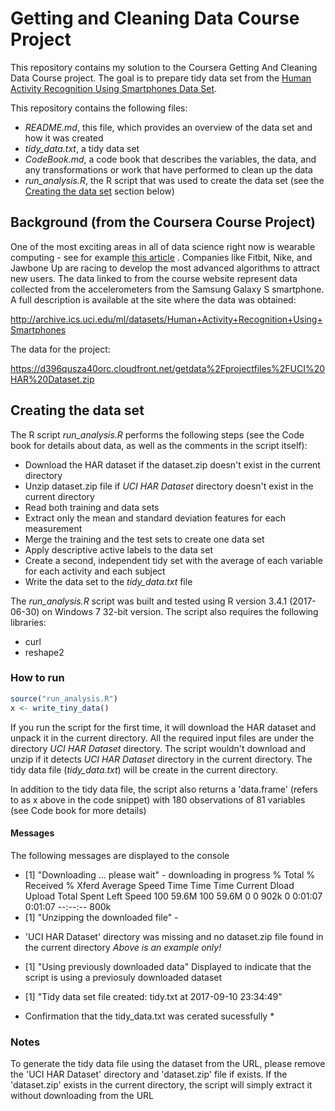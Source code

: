 # Getting and Cleaning Data Course Project

This repository contains my solution to the Coursera Getting And Cleaning Data Course project. The goal is to prepare tidy data set from the [Human Activity Recognition Using Smartphones Data Set](http://archive.ics.uci.edu/ml/datasets/Human+Activity+Recognition+Using+Smartphones).

This repository contains the following files:

- *README.md*, this file, which provides an overview of the data set and how it was created
- *tidy_data.txt*, a tidy data set
- *CodeBook.md*, a code book that describes the variables, the data, and any transformations or work that have performed to clean up the data
- *run_analysis.R*, the R script that was used to create the data set (see the [Creating the data set](#creating-data-set) section below) 

## Background (from the Coursera Course Project)

One of the most exciting areas in all of data science right now is wearable computing - see for example [this article](http://www.insideactivitytracking.com/data-science-activity-tracking-and-the-battle-for-the-worlds-top-sports-brand/) . Companies like Fitbit, Nike, and Jawbone Up are racing to develop the most advanced algorithms to attract new users. The data linked to from the course website represent data collected from the accelerometers from the Samsung Galaxy S smartphone. A full description is available at the site where the data was obtained: 

http://archive.ics.uci.edu/ml/datasets/Human+Activity+Recognition+Using+Smartphones 

The data for the project: 

https://d396qusza40orc.cloudfront.net/getdata%2Fprojectfiles%2FUCI%20HAR%20Dataset.zip 

## Creating the data set <a name="creating-data-set"></a>

The R script *run_analysis.R* performs the following steps (see the Code book for details about data, as well as the comments in the script itself):

- Download the HAR dataset if the dataset.zip doesn't exist in the current directory
- Unzip dataset.zip file if *UCI HAR Dataset* directory doesn't exist in the current directory
- Read both training and data sets
- Extract only the mean and standard deviation features for each measurement
- Merge the training and the test sets to create one data set
- Apply descriptive active labels to the data set
- Create a second, independent tidy set with the average of each variable for each activity and each subject
- Write the data set to the *tidy_data.txt* file

The *run_analysis.R* script was built and tested using R version 3.4.1 (2017-06-30) on Windows 7 32-bit version. The script also requires the following libraries:
- curl
- reshape2

### How to run

```R
source("run_analysis.R")
x <- write_tiny_data()
```

If you run the script for the first time, it will download the HAR dataset and unpack it in the current directory. All the required input files are under the directory *UCI HAR Dataset* directory. The script wouldn't download and unzip if it detects *UCI HAR Dataset* directory in the current directory. The tidy data file (*tidy_data.txt*) will be create in the current directory.

In addition to the tidy data file, the script also returns a 'data.frame' (refers to as x above in the code snippet) with 180 observations of 81 variables (see Code book for more details)

#### Messages
The following messages are displayed to the console

- [1] "Downloading ... please wait" - downloading in progress
  % Total    % Received % Xferd  Average Speed   Time    Time     Time  Current
                                 Dload  Upload   Total   Spent    Left  Speed
100 59.6M  100 59.6M    0     0   902k      0  0:01:07  0:01:07 --:--:--  800k
- [1] "Unzipping the downloaded file" - 
* 'UCI HAR Dataset' directory was missing and no dataset.zip file found in the current directory
*Above is an example only!*

- [1] "Using previously downloaded data"
Displayed to indicate that the script is using a previosuly downloaded dataset

- [1] "Tidy data set file created: tidy.txt at 2017-09-10 23:34:49"
* Confirmation that the tidy_data.txt was cerated sucessfully *

### Notes
To generate the tidy data file using the dataset from the URL, please remove the 'UCI HAR Dataset' directory and 'dataset.zip' file if exists. If the 'dataset.zip' exists in the current directory, the script will simply extract it without downloading from the URL
